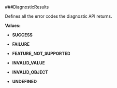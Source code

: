 ###DiagnosticResults

Defines all the error codes the diagnostic API returns.

**Values:**

* **SUCCESS**

* **FAILURE**

* **FEATURE_NOT_SUPPORTED**

* **INVALID_VALUE**

* **INVALID_OBJECT**

* **UNDEFINED**

